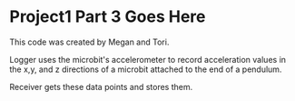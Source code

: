 # Project1 Part 3 Goes Here

This code was created by Megan and Tori.

Logger uses the microbit's accelerometer to record acceleration values in the x,y, and z directions of
a microbit attached to the end of a pendulum. 

Receiver gets these data points and stores them.